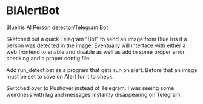 # BIAlertBot
BlueIris AI Person detector/Telegram Bot

Sketched out a quick Telegram "Bot" to send an image from Blue Iris 
if a person was detected in the image. Eventually will interface with
either a web frontend to enable and disable as well as add in some proper
error checking and a proper config file.

Add run_detect.bat as a program that gets run on alert. Before that an
image must be set to save on Alert for it to check.

Switched over to Pushover instead of Telegram. I was seeing some
weirdness with lag and messages instantly disappearing on Telegram.
